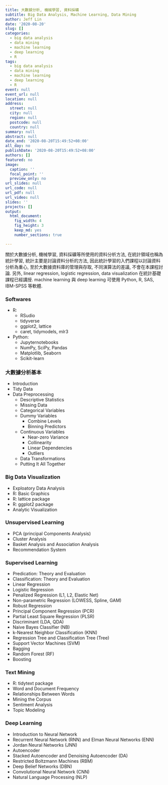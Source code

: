 ```yaml
---
title: 大數據分析, 機械學習, 資料採礦 
subtitle: Big Data Analysis, Machine Learning, Data Mining
author: Jeff Lin
date: '2020-08-20'
slug: []
categories:
  - big data analysis
  - data mining
  - machine learning
  - deep learning 
  - R 
tags:
  - big data analysis
  - data mining
  - machine learning
  - deep learning
  - R  
event: null
event_url: null
location: null
address:
  street: null
  city: null
  region: null
  postcode: null
  country: null
summary: null
abstract: null
date_end: '2020-08-20T15:49:52+08:00'
all_day: no
publishDate: '2020-08-20T15:49:52+08:00'
authors: []
featured: no
image:
  caption: ''
  focal_point: ''
  preview_only: no
url_slides: null
url_code: null
url_pdf: null
url_video: null
slides: ''
projects: []
output: 
  html_document: 
    fig_width: 4
    fig_height: 3
    keep_md: yes
    number_sections: true

---
```



關於大數據分析, 機械學習, 資料採礦等所使用的資料分析方法,
在統計領域也稱為統計學習,
統計主要是討論資料分析的方法, 
因此統計學習的入們課程以討論資料分析為重心,
至於大數據資料庫的管理與存取, 不同演算法的差議,
不會在本課程討論. 另外, linear regression, logistic regression,
data visualization 在統計基礎課程已經講授.
machine learning 與 deep learning 可使用 Python, R, SAS, IBM-SPSS 等軟體.

### Softwares
* R: 
  + RSudio
  + tidyverse
  + ggplot2, lattice
  + caret, tidymodels, mlr3
* Python: 
  + Jupyternotebooks
  + NumPy, SciPy, Pandas
  + Matplotlib, Seaborn
  + Scikit-learn


### 大數據分析基本
* Introduction
* Tidy Data  
* Data Preprocessing
  + Descriptive Statistics
  + Missing Data
  + Categorical Variables
  + Dummy Variables
    + Combine Levels
    + Binning Predictors
  + Continuous Variables  
    + Near-zero Variance
    + Collinearity
    + Linear Dependencies
    + Outliers
  + Data Transformations
  + Putting It All Together


###  Big Data Visualization
* Exploatory Data Analysis 
* R: Basic Graphics
* R: lattice package
* R: ggplot2 package
* Analytic Visualization


### Unsupervised Learning
* PCA (principal Components Analysis)
* Cluster Analysis
* Basket Analysis and Association Analysis
* Recommendation System


### Supervised Learning
* Predication: Theory and Evaluation
* Classification: Theory and Evaluation
* Linear Regression
* Logistic Regression
* Penalized Regression (L1, L2, Elastic Net)
* Non-parametric Regression (LOWESS, Spline, GAM)
* Robust Regression
* Principal Component Regression (PCR)
* Partial Least Square Regression (PLSR)
* Discriminant  (LDA, QDA)
* Naive Bayes Classifier (NB)
* k-Nearest Neighbor Classification (KNN)
* Regression Tree and Classification Tree (Tree)
* Support Vector Machines (SVM)
* Bagging
* Random Forest (RF)
* Boosting

### Text Mining
* R: tidytext package
* Word and Document Frequency
* Relationships Between Words
* Mining the Corpus
* Sentiment Analysis
* Topic Modeling


### Deep Learning
* Introduction to Neural Network
* Recurrent Neural Network (RNN) and Elman Neural Networks (ENN)
* Jordan Neural Networks (JNN)
* Autoencoder
* Stacked Autoencoder and Denoising Autoencoder (DA)
* Restricted Boltzmann Machines (RBM)
* Deep Belief Networks (DBN)
* Convolutional Neural Network (CNN)
* Natural Language Processing (NLP)
